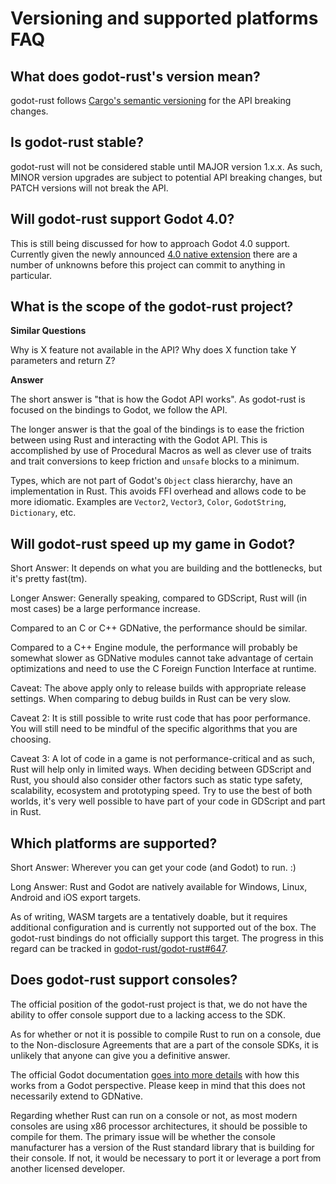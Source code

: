 # Versioning and supported platforms FAQ

## What does godot-rust's version mean?

godot-rust follows [Cargo's semantic versioning](https://doc.rust-lang.org/cargo/reference/semver.html) for the API breaking changes.

## Is godot-rust stable?

godot-rust will not be considered stable until MAJOR version 1.x.x. As such, MINOR version upgrades are subject to potential API breaking changes, but PATCH versions will not break the API.

## Will godot-rust support Godot 4.0?

This is still being discussed for how to approach Godot 4.0 support. Currently given the newly announced [4.0 native extension](https://twitter.com/reduzio/status/1429969607734042625?s=20) there are a number of unknowns before this project can commit to anything in particular.

## What is the scope of the godot-rust project?

**Similar Questions**

Why is X feature not available in the API?
Why does X function take Y parameters and return Z?

**Answer**

The short answer is "that is how the Godot API works". As godot-rust is focused on the bindings to Godot, we follow the API.

The longer answer is that the goal of the bindings is to ease the friction between using Rust and interacting with the Godot API. This is accomplished by use of Procedural Macros as well as clever use of traits and trait conversions to keep friction and `unsafe` blocks to a minimum.

Types, which are not part of Godot's `Object` class hierarchy, have an implementation in Rust. This avoids FFI overhead and allows code to be more idiomatic. Examples are `Vector2`, `Vector3`, `Color`, `GodotString`, `Dictionary`, etc.

##  Will godot-rust speed up my game in Godot?

Short Answer: It depends on what you are building and the bottlenecks, but it's pretty fast(tm).

Longer Answer: Generally speaking, compared to GDScript, Rust will (in most cases) be a large performance increase.

Compared to an C or C++ GDNative, the performance should be similar.

Compared to a C++ Engine module, the performance will probably be somewhat slower as GDNative modules cannot take advantage of certain optimizations and need to use the C Foreign Function Interface at runtime.

Caveat: The above apply only to release builds with appropriate release settings. When comparing to debug builds in Rust can be very slow.

Caveat 2: It is still possible to write rust code that has poor performance. You will still need to be mindful of the specific algorithms that you are choosing.

Caveat 3: A lot of code in a game is not performance-critical and as such, Rust will help only in limited ways. When deciding between GDScript and Rust, you should also consider other factors such as static type safety, scalability, ecosystem and prototyping speed. Try to use the best of both worlds, it's very well possible to have part of your code in GDScript and part in Rust.

## Which platforms are supported?

Short Answer: Wherever you can get your code (and Godot) to run. :)

Long Answer: Rust and Godot are natively available for Windows, Linux, Android and iOS export targets.

As of writing, WASM targets are a tentatively doable, but it requires additional configuration and is currently not supported out of the box. The godot-rust bindings do not officially support this target. The progress in this regard can be tracked in [godot-rust/godot-rust#647](https://github.com/godot-rust/godot-rust/issues/647).

## Does godot-rust support consoles?

The official position of the godot-rust project is that, we do not have the ability to offer console support due to a lacking access to the SDK.

As for whether or not it is possible to compile Rust to run on a console, due to the Non-disclosure Agreements that are a part of the console SDKs, it is unlikely that anyone can give you a definitive answer.

The official Godot documentation [goes into more details](https://docs.godotengine.org/en/stable/tutorials/platform/consoles.html) with how this works from a Godot perspective. Please keep in mind that this does not necessarily extend to GDNative.

Regarding whether Rust can run on a console or not, as most modern consoles are using x86 processor architectures, it should be possible to compile for them. The primary issue will be whether the console manufacturer has a version of the Rust standard library that is building for their console. If not, it would be necessary to port it or leverage a port from another licensed developer.